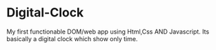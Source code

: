 # Digital-Clock
My first functionable DOM/web app using Html,Css AND Javascript. Its basically a digital clock which show only time.
